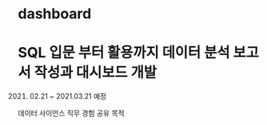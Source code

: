 # dashboard
# SQL 입문 부터 활용까지 데이터 분석 보고서 작성과 대시보드 개발 


 2021. 02.21 ~ 2021.03.21 예정


 데이터 사이언스 직무 경험 공유 목적

